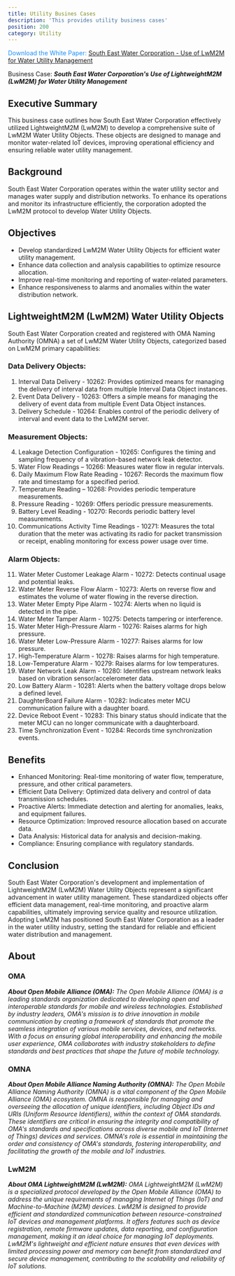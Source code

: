 ```yaml
---
title: Utility Busines Cases
description: 'This provides utility business cases'
position: 200
category: Utility
---
```


<alert><p style="color:DodgerBlue;">Download the White Paper: <a href="" target="_blan">South East Water Corporation - Use of LwM2M for Water Utility Management</a></p></alert>
 

Business Case: _**South East Water Corporation's Use of LightweightM2M (LwM2M) for Water Utility Management**_

## Executive Summary
This business case outlines how South East Water Corporation effectively utilized LightweightM2M (LwM2M) to develop a comprehensive suite of LwM2M Water Utility Objects. These objects are designed to manage and monitor water-related IoT devices, improving operational efficiency and ensuring reliable water utility management.

## Background
South East Water Corporation operates within the water utility sector and manages water supply and distribution networks. To enhance its operations and monitor its infrastructure efficiently, the corporation adopted the LwM2M protocol to develop Water Utility Objects.

## Objectives
- Develop standardized LwM2M Water Utility Objects for efficient water utility management.
- Enhance data collection and analysis capabilities to optimize resource allocation.
- Improve real-time monitoring and reporting of water-related parameters.
- Enhance responsiveness to alarms and anomalies within the water distribution network.

## LightweightM2M (LwM2M) Water Utility Objects
South East Water Corporation created and registered with OMA Naming Authority (OMNA) a set of LwM2M Water Utility Objects, categorized based on LwM2M primary capabilities:

### Data Delivery Objects:
1. Interval Data Delivery - 10262: Provides optimized means for managing the delivery of interval data from multiple Interval Data Object instances.
2. Event Data Delivery - 10263: Offers a simple means for managing the delivery of event data from multiple Event Data Object instances.
3. Delivery Schedule - 10264: Enables control of the periodic delivery of interval and event data to the LwM2M server.

### Measurement Objects:
4. Leakage Detection Configuration - 10265: Configures the timing and sampling frequency of a vibration-based network leak detector.
5. Water Flow Readings – 10266: Measures water flow in regular intervals.
6. Daily Maximum Flow Rate Reading - 10267: Records the maximum flow rate and timestamp for a specified period.
7. Temperature Reading – 10268: Provides periodic temperature measurements.
8. Pressure Reading - 10269: Offers periodic pressure measurements.
9. Battery Level Reading - 10270: Records periodic battery level measurements.
10. Communications Activity Time Readings - 10271: Measures the total duration that the meter was activating its radio for packet transmission or receipt, enabling monitoring for excess power usage over time.

### Alarm Objects:
11. Water Meter Customer Leakage Alarm - 10272: Detects continual usage and potential leaks.
12. Water Meter Reverse Flow Alarm - 10273: Alerts on reverse flow and estimates the volume of water flowing in the reverse direction.
13. Water Meter Empty Pipe Alarm - 10274: Alerts when no liquid is detected in the pipe.
14. Water Meter Tamper Alarm - 10275: Detects tampering or interference.
15. Water Meter High-Pressure Alarm - 10276: Raises alarms for high pressure.
16. Water Meter Low-Pressure Alarm - 10277: Raises alarms for low pressure.
17. High-Temperature Alarm - 10278: Raises alarms for high temperature.
18. Low-Temperature Alarm - 10279: Raises alarms for low temperatures.
19. Water Network Leak Alarm - 10280: Identifies upstream network leaks based on vibration sensor/accelerometer data.
20. Low Battery Alarm - 10281: Alerts when the battery voltage drops below a defined level.
21. DaughterBoard Failure Alarm - 10282: Indicates meter MCU communication failure with a daughter board.
22. Device Reboot Event - 10283: This binary status should indicate that the meter MCU can no longer communicate with a daughterboard.
23. Time Synchronization Event - 10284: Records time synchronization events.

## Benefits
- Enhanced Monitoring: Real-time monitoring of water flow, temperature, pressure, and other critical parameters.
- Efficient Data Delivery: Optimized data delivery and control of data transmission schedules.
- Proactive Alerts: Immediate detection and alerting for anomalies, leaks, and equipment failures.
- Resource Optimization: Improved resource allocation based on accurate data.
- Data Analysis: Historical data for analysis and decision-making.
- Compliance: Ensuring compliance with regulatory standards.

## Conclusion
South East Water Corporation's development and implementation of LightweightM2M (LwM2M) Water Utility Objects represent a significant advancement in water utility management. These standardized objects offer efficient data management, real-time monitoring, and proactive alarm capabilities, ultimately improving service quality and resource utilization. Adopting LwM2M has positioned South East Water Corporation as a leader in the water utility industry, setting the standard for reliable and efficient water distribution and management.

## About
### OMA
***About Open Mobile Alliance (OMA):**
The Open Mobile Alliance (OMA) is a leading standards organization dedicated to developing open and interoperable standards for mobile and wireless technologies. Established by industry leaders, OMA's mission is to drive innovation in mobile communication by creating a framework of standards that promote the seamless integration of various mobile services, devices, and networks. With a focus on ensuring global interoperability and enhancing the mobile user experience, OMA collaborates with industry stakeholders to define standards and best practices that shape the future of mobile technology.*

### OMNA
***About Open Mobile Alliance Naming Authority (OMNA):**
The Open Mobile Alliance Naming Authority (OMNA) is a vital component of the Open Mobile Alliance (OMA) ecosystem. OMNA is responsible for managing and overseeing the allocation of unique identifiers, including Object IDs and URIs (Uniform Resource Identifiers), within the context of OMA standards. These identifiers are critical in ensuring the integrity and compatibility of OMA's standards and specifications across diverse mobile and IoT (Internet of Things) devices and services. OMNA's role is essential in maintaining the order and consistency of OMA's standards, fostering interoperability, and facilitating the growth of the mobile and IoT industries.*

### LwM2M
***About OMA LightweightM2M (LwM2M):**
OMA LightweightM2M (LwM2M) is a specialized protocol developed by the Open Mobile Alliance (OMA) to address the unique requirements of managing Internet of Things (IoT) and Machine-to-Machine (M2M) devices. LwM2M is designed to provide efficient and standardized communication between resource-constrained IoT devices and management platforms. It offers features such as device registration, remote firmware updates, data reporting, and configuration management, making it an ideal choice for managing IoT deployments. LwM2M's lightweight and efficient nature ensures that even devices with limited processing power and memory can benefit from standardized and secure device management, contributing to the scalability and reliability of IoT solutions.*
